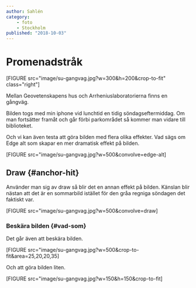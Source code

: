 ```yaml
---
author: Sahlén
category:
    - foto
    - Stockholm
published: "2018-10-03"
---
```

Promenadstråk
==================================
[FIGURE src="image/su-gangvag.jpg?w=300&h=200&crop-to-fit" class="right"]

Mellan Geovetenskapens hus och Arrheniuslaboratorierna finns en gångväg.

Bilden togs med min iphone vid lunchtid en tidig söndagseftermiddag. Om man fortsätter framåt och går förbi parkområdet så kommer man vidare till biblioteket.


<!--more-->

Och vi kan även testa att göra bilden med flera olika effekter. Vad sägs om Edge alt som skapar en mer dramatisk effekt på bilden.

[FIGURE src="image/su-gangvag.jpg?w=500&convolve=edge-alt]


Draw {#anchor-hit}
-----------------------------------

Använder man sig av draw så blir det en annan effekt på bilden. Känslan blir nästan att det är en sommarbild istället för den gråa regniga söndagen det faktiskt var.

[FIGURE src="image/su-gangvag.jpg?w=500&convolve=draw]



### Beskära bilden {#vad-som}

Det går även att beskära bilden.

[FIGURE src="image/su-gangvag.jpg?w=500&crop-to-fit&area=25,20,20,35]

Och att göra bilden liten.

[FIGURE src="image/su-gangvag.jpg?w=150&h=150&crop-to-fit]
